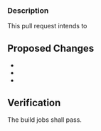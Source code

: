 ### Description

This pull request intends to 

## Proposed Changes

  -
  -
  -

## Verification

The build jobs shall pass.
